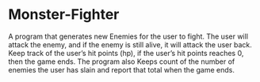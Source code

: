 # Monster-Fighter
A program that generates new Enemies for the user to fight. The user will attack 
the enemy, and if the enemy is still alive, it will attack the user back. Keep track of the 
user’s hit points (hp), if the user’s hit points reaches 0, then the game ends. The program also Keeps count 
of the number of enemies the user has slain and report that total when the game ends.
